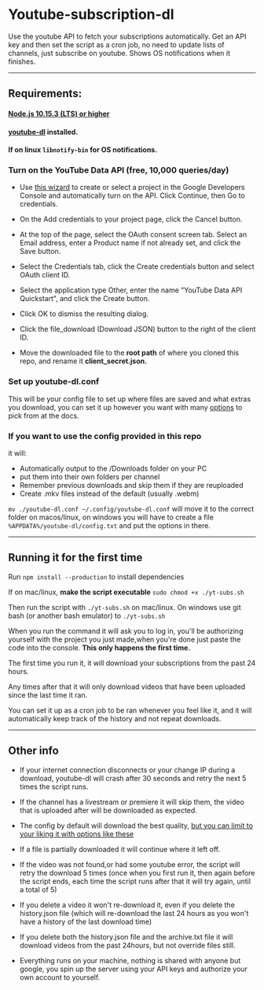 # Youtube-subscription-dl

Use the youtube API to fetch your subscriptions automatically. Get an API key and then set the script as a cron job, no need to update lists of channels, just subscribe on youtube. Shows OS notifications when it finishes.

---

## Requirements:

#### [Node.js 10.15.3 (LTS) or higher](https://nodejs.org/en/)

#### [youtube-dl](http://ytdl-org.github.io/youtube-dl/download.html) installed.

#### If on linux `libnotify-bin` for OS notifications.

### Turn on the YouTube Data API (free, 10,000 queries/day)

- Use [this wizard](https://console.developers.google.com/flows/enableapi?apiid=youtube) to create or select a project in the Google Developers Console and automatically turn on the API. Click Continue, then Go to credentials.

- On the Add credentials to your project page, click the Cancel button.

- At the top of the page, select the OAuth consent screen tab. Select an Email address, enter a Product name if not already set, and click the Save button.

- Select the Credentials tab, click the Create credentials button and select OAuth client ID.

- Select the application type Other, enter the name "YouTube Data API Quickstart", and click the Create button.

- Click OK to dismiss the resulting dialog.

- Click the file_download (Download JSON) button to the right of the client ID.

- Move the downloaded file to the **root path** of where you cloned this repo, and rename it **client_secret.json.**

### Set up youtube-dl.conf

This will be your config file to set up where files are saved and what extras you download, you can set it up however you want with many [options](https://github.com/ytdl-org/youtube-dl/blob/master/README.md#options) to pick from at the docs.

### If you want to use the config provided in this repo

it will:

- Automatically output to the /Downloads folder on your PC
- put them into their own folders per channel
- Remember previous downloads and skip them if they are reuploaded
- Create .mkv files instead of the default (usually .webm)

`mv ./youtube-dl.conf ~/.config/youtube-dl.conf` will move it to the correct folder on macos/linux, on windows you will have to create a file `%APPDATA%/youtube-dl/config.txt` and put the options in there.

---

## Running it for the first time

Run `npm install --production` to install dependencies

If on mac/linux, **make the script executable** `sudo chmod +x ./yt-subs.sh`

Then run the script with `./yt-subs.sh` on mac/linux.
On windows use git bash (or another bash emulator) to `./yt-subs.sh`

When you run the command it will ask you to log in, you'll be authorizing yourself with the project you just made,when you're done just paste the code into the console. **This only happens the first time.**

The first time you run it, it will download your subscriptions from the past 24 hours.

Any times after that it will only download videos that have been uploaded since the last time it ran.

You can set it up as a cron job to be ran whenever you feel like it, and it will automatically keep track of the history and not repeat downloads.

---

## Other info

- If your internet connection disconnects or your change IP during a download, youtube-dl will crash after 30 seconds and retry the next 5 times the script runs.

- If the channel has a livestream or premiere it will skip them, the video that is uploaded after will be downloaded as expected.

- The config by default will download the best quality, [but you can limit to your liking it with options like these](https://askubuntu.com/questions/486297/how-to-select-video-quality-from-youtube-dl)

- If a file is partially downloaded it will continue where it left off.

- If the video was not found,or had some youtube error, the script will retry the download 5 times (once when you first run it, then again before the script ends, each time the script runs after that it will try again, until a total of 5)

- If you delete a video it won't re-download it, even if you delete the history.json file (which will re-download the last 24 hours as you won't have a history of the last download time)

- If you delete both the history.json file and the archive.txt file it will download videos from the past 24hours, but not override files still.

- Everything runs on your machine, nothing is shared with anyone but google, you spin up the server using your API keys and authorize your own account to yourself.

